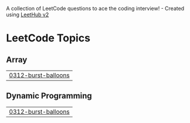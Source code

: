 A collection of LeetCode questions to ace the coding interview! - Created using [LeetHub v2](https://github.com/arunbhardwaj/LeetHub-2.0)
<!---LeetCode Topics Start-->
# LeetCode Topics
## Array
|  |
| ------- |
| [0312-burst-balloons](https://github.com/KanishkRAJ29/Leetcode/tree/master/0312-burst-balloons) |
## Dynamic Programming
|  |
| ------- |
| [0312-burst-balloons](https://github.com/KanishkRAJ29/Leetcode/tree/master/0312-burst-balloons) |
<!---LeetCode Topics End-->